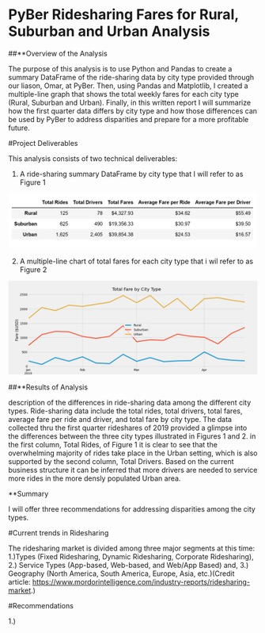 # PyBer Ridesharing Fares for Rural, Suburban and Urban Analysis


##**Overview of the Analysis

The purpose of this analysis is to use Python and Pandas to create a summary DataFrame of the ride-sharing data by city type provided through our liason, Omar, at PyBer. Then, using Pandas and Matplotlib, I created a multiple-line graph that shows the total weekly fares for each city type (Rural, Suburban and Urban). Finally, in this written report I will summarize how the first quarter data differs by city type and how those differences can be used by PyBer to address disparities and prepare for a more profitable future.


#Project Deliverables
 
This analysis consists of two technical deliverables: 
1) A ride-sharing summary DataFrame by city type that I will refer to as Figure 1
    
<img src="analysis/first_Q_summary.png">
    
    
2) A multiple-line chart of total fares for each city type that i wil refer to as Figure 2
    
 
<img src="analysis/Pyber_fare_summary.png">
    
    
    
##**Results of Analysis
 
description of the differences in ride-sharing data among the different city types. Ride-sharing data include the total rides, total drivers, total fares, average fare per ride and driver, and total fare by city type.
The data collected thru the first quarter rideshares of 2019 provided a glimpse into the differences between the three city types illustrated in Figures 1 and 2. in the first column, Total Rides, of Figure 1 it is clear to see that the overwhelming majority of rides take place in the Urban setting, which is also supported by the second column, Total Drivers. Based on the current business structure it can be inferred that more drivers are needed to service more rides in the more densly populated Urban area.  
  
 
**Summary

I will offer three recommendations for addressing disparities among the city types.   
 
#Current trends in Ridesharing


The ridesharing market is divided among three major segments at this time: 1.)Types (Fixed Ridesharing, Dynamic Ridesharing, Corporate Ridesharing), 2.) Service Types (App-based, Web-based, and Web/App Based) and, 3.) Geography (North America, South America, Europe, Asia, etc.)(Credit article: https://www.mordorintelligence.com/industry-reports/ridesharing-market.)  


#Recommendations

1.)



